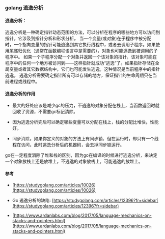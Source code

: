 ### golang 逃逸分析

#### 逃逸分析：

逃逸分析是一种确定指针动态范围的方法，可以分析在程序的哪些地方可以访问到指针。它涉及到指针分析和形状分析。 当一个变量\(或对象\)在子程序中被分配时，一个指向变量的指针可能逃逸到其它执行线程中，或者去调用子程序。如果使用尾递归优化（通常在函数编程语言中是需要的），对象也可能逃逸到被调用的子程序中。 如果一个子程序分配一个对象并返回一个该对象的指针，该对象可能在程序中的任何一个地方被访问到——这样指针就成功“逃逸”了。如果指针存储在全局变量或者其它数据结构中，它们也可能发生逃逸，这种情况是当前程序中的指针逃逸。 逃逸分析需要确定指针所有可以存储的地方，保证指针的生命周期只在当前进程或线程中。

#### 逃逸分析的作用

* 最大的好处应该是减少gc的压力，不逃逸的对象分配在栈上，当函数返回时就回收了资源，不需要gc标记清除。

* 因为逃逸分析完后可以确定哪些变量可以分配在栈上，栈的分配比堆快，性能好。

* 同步消除，如果你定义的对象的方法上有同步锁，但在运行时，却只有一个线程在访问，此时逃逸分析后的机器码，会去掉同步锁运行。

go在一定程度消除了堆和栈的区别，因为go在编译的时候进行逃逸分析，来决定一个对象放栈上还是放堆上，不逃逸的对象放栈上，可能逃逸的放堆上。

#### 参考

* [https://studygolang.com/articles/10026](https://studygolang.com/articles/10026)

* Go 逃逸分析的缺陷: [https://studygolang.com/articles/12396?fr=sidebar](https://studygolang.com/articles/12396?fr=sidebar)

* [https://www.ardanlabs.com/blog/2017/05/language-mechanics-on-stacks-and-pointers.html](https://www.ardanlabs.com/blog/2017/05/language-mechanics-on-stacks-and-pointers.html)



